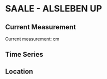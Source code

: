 # SAALE - ALSLEBEN UP

## Current Measurement

Current measurement: <Value topic="rivers/pegel-online/SAALE/ALSLEBEN-UP/measurementValue"/> cm

## Time Series

<TimeSeries topic="rivers/pegel-online/SAALE/ALSLEBEN-UP/measurementValue" period="week" />

## Location

<WorldMap>
  <Marker lat="51.70755239211751" lon="11.67736865745053" labelTopic="rivers/pegel-online/SAALE/ALSLEBEN-UP/measurementValue" />
</WorldMap>
